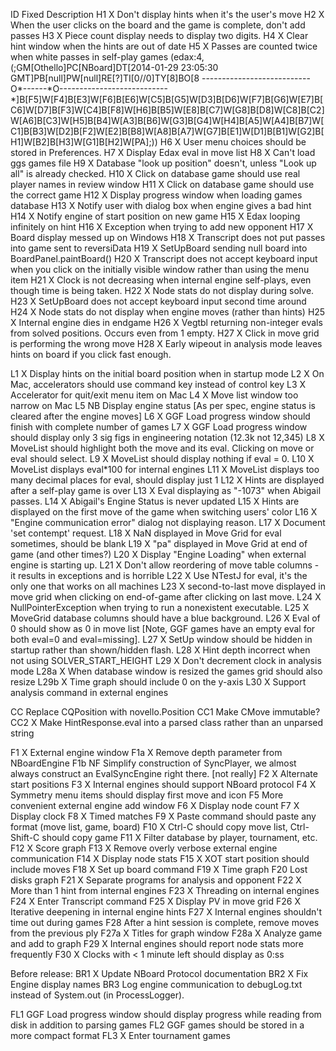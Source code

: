 ID Fixed Description
H1   X   Don't display hints when it's the user's move
H2   X   When the user clicks on the board and the game is complete, don't add passes
H3   X   Piece count display needs to display two digits.
H4   X   Clear hint window when the hints are out of date
H5   X   Passes are counted twice when white passes in self-play games (edax:4, (;GM[Othello]PC[NBoard]DT[2014-01-29 23:05:30 GMT]PB[null]PW[null]RE[?]TI[0//0]TY[8]BO[8 ---------------------------O*------*O--------------------------- *]B[F5]W[F4]B[E3]W[F6]B[E6]W[C5]B[G5]W[D3]B[D6]W[F7]B[G6]W[E7]B[C6]W[D7]B[F3]W[C4]B[F8]W[H6]B[B5]W[E8]B[C7]W[G8]B[D8]W[C8]B[C2]W[A6]B[C3]W[H5]B[B4]W[A3]B[B6]W[G3]B[G4]W[H4]B[A5]W[A4]B[B7]W[C1]B[B3]W[D2]B[F2]W[E2]B[B8]W[A8]B[A7]W[G7]B[E1]W[D1]B[B1]W[G2]B[H1]W[B2]B[H3]W[G1]B[H2]W[PA];))
H6   X   User menu choices should be stored in Preferences.
H7   X   Display Edax eval in move list
H8   X   Can't load ggs games file
H9   X   Database "look up position" doesn't, unless "Look up all" is already checked.
H10  X   Click on database game should use real player names in review window
H11  X   Click on database game should use the correct game
H12  X   Display progress window when loading games database
H13  X   Notify user with dialog box when engine gives a bad hint
H14  X   Notify engine of start position on new game
H15  X   Edax looping infinitely on hint
H16  X   Exception when trying to add new opponent
H17  X   Board display messed up on Windows
H18  X   Transcript does not put passes into game sent to reversiData
H19  X   SetUpBoard sending null board into BoardPanel.paintBoard()
H20  X   Transcript does not accept keyboard input when you click on the initially visible window rather than using the menu item
H21  X   Clock is not decreasing when internal engine self-plays, even though time is being taken.
H22  X   Node stats do not display during solve.
H23  X   SetUpBoard does not accept keyboard input second time around
H24  X   Node stats do not display when engine moves (rather than hints)
H25  X   Internal engine dies in endgame
H26  X   Vegtbl returning non-integer evals from solved positions. Occurs even from 1 empty.
H27  X   Click in move grid is performing the wrong move
H28  X   Early wipeout in analysis mode leaves hints on board if you click fast enough.

L1   X   Display hints on the initial board position when in startup mode
L2   X   On Mac, accelerators should use command key instead of control key
L3   X   Accelerator for quit/exit menu item on Mac
L4   X   Move list window too narrow on Mac
L5   NB  Display engine status [As per spec, engine status is cleared after the engine moves]
L6   X   GGF Load progress window should finish with complete number of games
L7   X   GGF Load progress window should display only 3 sig figs in engineering notation (12.3k not 12,345)
L8   X   MoveList should highlight both the move and its eval. Clicking on move or eval should select.
L9   X   MoveList should display nothing if eval = 0.
L10  X   MoveList displays eval*100 for internal engines
L11  X   MoveList displays too many decimal places for eval, should display just 1
L12  X   Hints are displayed after a self-play game is over
L13  X   Eval displaying as "-1073" when Abigail passes.
L14  X   Abigail's Engine Status is never updated
L15  X   Hints are displayed on the first move of the game when switching users' color
L16  X   "Engine communication error" dialog not displaying reason.
L17  X   Document 'set contempt' request.
L18  X   NaN displayed in Move Grid for eval sometimes, should be blank
L19  X   "pa" displayed in Move Grid at end of game (and other times?)
L20  X   Display "Engine Loading" when external engine is starting up.
L21  X   Don't allow reordering of move table columns - it results in exceptions and is horrible
L22  X   Use NTestJ for eval, it's the only one that works on all machines
L23  X   second-to-last move displayed in move grid when clicking on end-of-game after clicking on last move.
L24  X   NullPointerException when trying to run a nonexistent executable.
L25  X   MoveGrid database columns should have a blue background.
L26  X   Eval of 0 should show as 0 in move list [Note, GGF games have an empty eval for both eval=0 and eval=missing].
L27  X   SetUp window should be hidden in startup rather than shown/hidden flash.
L28  X   Hint depth incorrect when not using SOLVER_START_HEIGHT
L29  X   Don't decrement clock in analysis mode
L28a X   When database window is resized the games grid should also resize
L29b X   Time graph should include 0 on the y-axis
L30  X   Support analysis command in external engines

CC       Replace CQPosition with novello.Position
CC1      Make CMove immutable?
CC2  X   Make HintResponse.eval into a parsed class rather than an unparsed string

F1   X   External engine window
F1a  X   Remove depth parameter from NBoardEngine
F1b  NF  Simplify construction of SyncPlayer, we almost always construct an EvalSyncEngine right there.  [not really]
F2   X   Alternate start positions
F3   X   Internal engines should support NBoard protocol
F4   X   Symmetry menu items should display first move and icon
F5       More convenient external engine add window
F6   X   Display node count
F7   X   Display clock
F8   X   Timed matches
F9   X   Paste command should paste any format (move list, game, board)
F10  X   Ctrl-C should copy move list, Ctrl-Shift-C should copy game
F11  X   Filter database by player, tournament, etc.
F12  X   Score graph
F13  X   Remove overly verbose external engine communication
F14  X   Display node stats
F15  X   XOT start position should include moves
F18  X   Set up board command
F19  X   Time graph
F20      Lost disks graph
F21  X   Separate programs for analysis and opponent
F22  X   More than 1 hint from internal engines
F23  X   Threading on internal engines
F24  X   Enter Transcript command
F25  X   Display PV in move grid
F26  X   Iterative deepening in internal engine hints
F27  X   Internal engines shouldn't time out during games
F28      After a hint session is complete, remove moves from the previous ply
F27a X   Titles for graph window
F28a X   Analyze game and add to graph
F29  X   Internal engines should report node stats more frequently
F30  X   Clocks with < 1 minute left should display as 0:ss

Before release:
BR1  X   Update NBoard Protocol documentation
BR2  X   Fix Engine display names
BR3      Log engine communication to debugLog.txt instead of System.out (in ProcessLogger).

FL1      GGF Load progress window should display progress while reading from disk in addition to parsing games
FL2      GGF games should be stored in a more compact format
FL3  X   Enter tournament games
